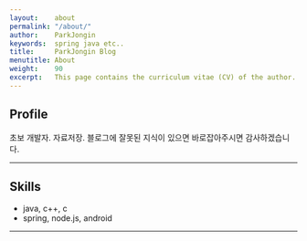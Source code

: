 ```yaml
---
layout:    about
permalink: "/about/"
author:    ParkJongin
keywords:  spring java etc..
title:     ParkJongin Blog
menutitle: About
weight:    90
excerpt:   This page contains the curriculum vitae (CV) of the author.
---
```


## Profile

초보 개발자. 자료저장. 블로그에 잘못된 지식이 있으면 바로잡아주시면 감사하겠습니다.

---

## Skills

- java, c++, c
- spring, node.js, android

---

